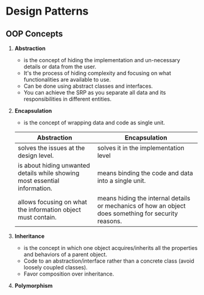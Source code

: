 # Design Patterns

## OOP Concepts
1. **Abstraction**
   - is the concept of hiding the implementation and un-necessary details or data from the user.
   - It's the process of hiding complexity and focusing on what functionalities are available to use.
   - Can be done using abstract classes and interfaces.
   - You can achieve the SRP as you separate all data and its responsibilities in different entities.
2. **Encapsulation**
   - is the concept of wrapping data and code as single unit.

    | Abstraction                                                                | Encapsulation                                                                                        |
    |----------------------------------------------------------------------------|------------------------------------------------------------------------------------------------------|
    | solves the issues at the design level.                                     | solves it in the implementation level                                                                |
    | is about hiding unwanted details while showing most essential information. | means binding the code and data into a single unit.                                                  |
    | allows focusing on what the information object must contain.               | means hiding the internal details or mechanics of how an object does something for security reasons. |
3. **Inheritance**
   - is the concept in which one object acquires/inherits all the properties and behaviors of a parent object.
   - Code to an abstraction/interface rather than a concrete class (avoid loosely coupled classes).
   - Favor composition over inheritance.
4. **Polymorphism**
